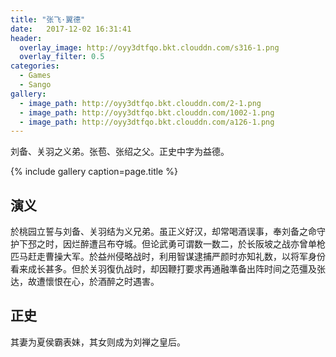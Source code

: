 ```yaml
---
title: "张飞·翼德"
date:   2017-12-02 16:31:41
header:
  overlay_image: http://oyy3dtfqo.bkt.clouddn.com/s316-1.png
  overlay_filter: 0.5
categories:
  - Games
  - Sango
gallery:
  - image_path: http://oyy3dtfqo.bkt.clouddn.com/2-1.png
  - image_path: http://oyy3dtfqo.bkt.clouddn.com/1002-1.png
  - image_path: http://oyy3dtfqo.bkt.clouddn.com/a126-1.png
---
```


刘备、关羽之义弟。张苞、张绍之父。正史中字为益德。

{% include gallery caption=page.title %}

## 演义

於桃园立誓与刘备、关羽结为义兄弟。虽正义好汉，却常喝酒误事，奉刘备之命守护下邳之时，因烂醉遭吕布夺城。但论武勇可谓数一数二，於长阪坡之战亦曾单枪匹马赶走曹操大军。於益州侵略战时，利用智谋逮捕严颜时亦知礼数，以将军身份看来成长甚多。但於关羽復仇战时，却因鞭打要求再通融準备出阵时间之范彊及张达，故遭懷恨在心，於酒醉之时遇害。

## 正史

其妻为夏侯霸表妹，其女则成为刘禅之皇后。